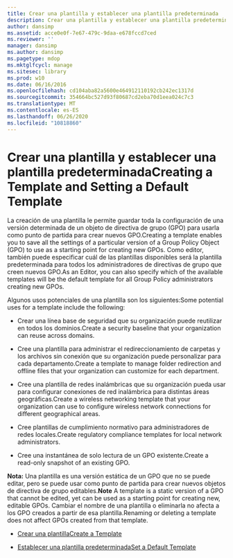 ```yaml
---
title: Crear una plantilla y establecer una plantilla predeterminada
description: Crear una plantilla y establecer una plantilla predeterminada
author: dansimp
ms.assetid: acce0e0f-7e67-479c-9daa-e678fccd7ced
ms.reviewer: ''
manager: dansimp
ms.author: dansimp
ms.pagetype: mdop
ms.mktglfcycl: manage
ms.sitesec: library
ms.prod: w10
ms.date: 06/16/2016
ms.openlocfilehash: cd104aba82a5600e464912110192cb242ec1317d
ms.sourcegitcommit: 354664bc527d93f80687cd2eba70d1eea024c7c3
ms.translationtype: MT
ms.contentlocale: es-ES
ms.lasthandoff: 06/26/2020
ms.locfileid: "10818860"
---
```

# <span data-ttu-id="5404f-103">Crear una plantilla y establecer una plantilla predeterminada</span><span class="sxs-lookup"><span data-stu-id="5404f-103">Creating a Template and Setting a Default Template</span></span>


<span data-ttu-id="5404f-104">La creación de una plantilla le permite guardar toda la configuración de una versión determinada de un objeto de directiva de grupo (GPO) para usarla como punto de partida para crear nuevos GPO.</span><span class="sxs-lookup"><span data-stu-id="5404f-104">Creating a template enables you to save all the settings of a particular version of a Group Policy Object (GPO) to use as a starting point for creating new GPOs.</span></span> <span data-ttu-id="5404f-105">Como editor, también puede especificar cuál de las plantillas disponibles será la plantilla predeterminada para todos los administradores de directivas de grupo que creen nuevos GPO.</span><span class="sxs-lookup"><span data-stu-id="5404f-105">As an Editor, you can also specify which of the available templates will be the default template for all Group Policy administrators creating new GPOs.</span></span>

<span data-ttu-id="5404f-106">Algunos usos potenciales de una plantilla son los siguientes:</span><span class="sxs-lookup"><span data-stu-id="5404f-106">Some potential uses for a template include the following:</span></span>

-   <span data-ttu-id="5404f-107">Crear una línea base de seguridad que su organización puede reutilizar en todos los dominios.</span><span class="sxs-lookup"><span data-stu-id="5404f-107">Create a security baseline that your organization can reuse across domains.</span></span>

-   <span data-ttu-id="5404f-108">Cree una plantilla para administrar el redireccionamiento de carpetas y los archivos sin conexión que su organización puede personalizar para cada departamento.</span><span class="sxs-lookup"><span data-stu-id="5404f-108">Create a template to manage folder redirection and offline files that your organization can customize for each department.</span></span>

-   <span data-ttu-id="5404f-109">Cree una plantilla de redes inalámbricas que su organización pueda usar para configurar conexiones de red inalámbrica para distintas áreas geográficas.</span><span class="sxs-lookup"><span data-stu-id="5404f-109">Create a wireless networking template that your organization can use to configure wireless network connections for different geographical areas.</span></span>

-   <span data-ttu-id="5404f-110">Cree plantillas de cumplimiento normativo para administradores de redes locales.</span><span class="sxs-lookup"><span data-stu-id="5404f-110">Create regulatory compliance templates for local network administrators.</span></span>

-   <span data-ttu-id="5404f-111">Cree una instantánea de solo lectura de un GPO existente.</span><span class="sxs-lookup"><span data-stu-id="5404f-111">Create a read-only snapshot of an existing GPO.</span></span>

<span data-ttu-id="5404f-112">**Nota:**  Una plantilla es una versión estática de un GPO que no se puede editar, pero se puede usar como punto de partida para crear nuevos objetos de directiva de grupo editables.</span><span class="sxs-lookup"><span data-stu-id="5404f-112">**Note** A template is a static version of a GPO that cannot be edited, yet can be used as a starting point for creating new, editable GPOs.</span></span> <span data-ttu-id="5404f-113">Cambiar el nombre de una plantilla o eliminarla no afecta a los GPO creados a partir de esa plantilla.</span><span class="sxs-lookup"><span data-stu-id="5404f-113">Renaming or deleting a template does not affect GPOs created from that template.</span></span>

 

-   [<span data-ttu-id="5404f-114">Crear una plantilla</span><span class="sxs-lookup"><span data-stu-id="5404f-114">Create a Template</span></span>](create-a-template-agpm30ops.md)

-   [<span data-ttu-id="5404f-115">Establecer una plantilla predeterminada</span><span class="sxs-lookup"><span data-stu-id="5404f-115">Set a Default Template</span></span>](set-a-default-template-agpm30ops.md)

 

 





